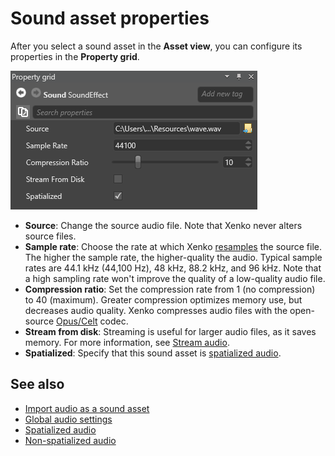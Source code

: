 # Sound asset properties
After you select a sound asset in the **Asset view**, you can configure its properties in the **Property grid**.

![Sound asset properties](media/audio-asset-properties.png)

* **Source**: Change the source audio file. Note that Xenko never alters source files.
* **Sample rate**: Choose the rate at which Xenko [resamples](https://en.wikipedia.org/wiki/Sampling_(signal_processing)#Sampling_rate) the source file. The higher the sample rate, the higher-quality the audio. Typical sample rates are 44.1 kHz (44,100 Hz), 48 kHz, 88.2 kHz, and 96 kHz. Note that a high sampling rate won't improve the quality of a low-quality audio file.
* **Compression ratio**: Set the compression rate from 1 (no compression) to 40 (maximum). Greater compression optimizes memory use, but decreases audio quality. Xenko compresses audio files with the open-source [Opus/Celt](https://en.wikipedia.org/wiki/CELT) codec.
* **Stream from disk**: Streaming is useful for larger audio files, as it saves memory. For more information, see [Stream audio](stream-audio.md).
* **Spatialized**: Specify that this sound asset is [spatialized audio](spatialized-audio.md).

## See also
* [Import audio as a sound asset](import-audio-as-a-sound-asset.md)
* [Global audio settings](global-audio-settings.md)
* [Spatialized audio](spatialized-audio.md)
* [Non-spatialized audio](non-spatialized-audio.md)